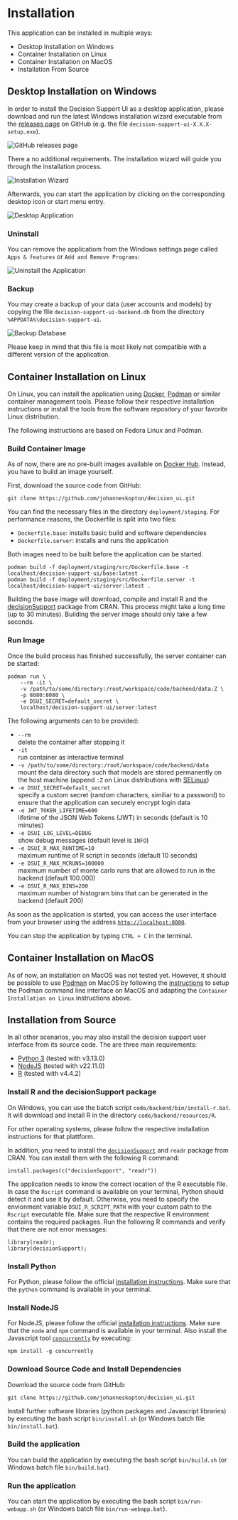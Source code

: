 # Installation

This application can be installed in multiple ways:

- Desktop Installation on Windows
- Container Installation on Linux
- Container Installation on MacOS
- Installation From Source

## Desktop Installation on Windows

In order to install the Decision Support UI as a desktop application, please download and run the latest Windows
installation wizard executable from the [releases page](https://github.com/johanneskopton/decision_ui/releases) on
GitHub (e.g. the file `decision-support-ui-X.X.X-setup.exe`).

![GitHub releases page](./github-releases-page.webp)

There a no additional requirements. The installation wizard will guide you through the installation process.

![Installation Wizard](./installation-wizard.webp)

Afterwards, you can start the application by clicking on the corresponding desktop icon or start menu entry.

![Desktop Application](./desktop-application.webp)

### Uninstall

You can remove the applicatiom from the Windows settings page called `Apps & features` or `Add and Remove Programs`:

![Uninstall the Application](./uninstall-application.webp)

### Backup

You may create a backup of your data (user accounts and models) by copying the file `decision-support-ui-backend.db`
from the directory `%APPDATA%\decision-support-ui`.

![Backup Database](./backup-database.webp)

Please keep in mind that this file is most likely not compatible with a different version of the application.

## Container Installation on Linux

On Linux, you can install the application using [Docker](https://www.docker.com/), [Podman](https://podman.io/) or
similar container management tools. Please follow their respective installation instructions or install the tools
from the software repository of your favorite Linux distribution.

The following instructions are based on Fedora Linux and Podman.

### Build Container Image

As of now, there are no pre-built images available on [Docker Hub](https://hub.docker.com/). Instead, you have to build
an image yourself.

First, download the source code from GitHub:

```
git clone https://github.com/johanneskopton/decision_ui.git
```

You can find the necessary files in the directory `deployment/staging`. For performance reasons, the Dockerfile is
split into two files:

- `Dockerfile.base`: installs basic build and software dependencies
- `Dockerfile.server`: installs and runs the application

Both images need to be built before the application can be started.

```
podman build -f deployment/staging/src/Dockerfile.base -t localhost/decision-support-ui/base:latest .
podman build -f deployment/staging/src/Dockerfile.server -t localhost/decision-support-ui/server:latest .
```

Building the base image will download, compile and install R and the [decisionSupport](https://cran.r-project.org/web/packages/decisionSupport/index.html) package from CRAN. This process might take a long time (up to 30 minutes). Building the
server image should only take a few seconds.

### Run Image

Once the build process has finished successfully, the server container can be started:

```
podman run \
    --rm -it \
    -v /path/to/some/directory:/root/workspace/code/backend/data:Z \
    -p 8080:8080 \
    -e DSUI_SECRET=default_secret \
    localhost/decision-support-ui/server:latest
```

The following arguments can to be provided:

- `--rm` \
  delete the container after stopping it
- `-it` \
  run container as interactive terminal
- `-v /path/to/some/directory:/root/workspace/code/backend/data` \
  mount the data directory such that models are stored permanently on the host machine
  (append `:Z` on Linux distributions with [SELinux](https://en.wikipedia.org/wiki/Security-Enhanced_Linux))
- `-e DSUI_SECRET=default_secret` \
  specify a custom secret (random characters, similiar to a password) to ensure that the application can securely
  encrypt login data
- `-e JWT_TOKEN_LIFETIME=600` \
  lifetime of the JSON Web Tokens (JWT) in seconds (default is 10 minutes)
- `-e DSUI_LOG_LEVEL=DEBUG` \
  show debug messages (default level is `INFO`)
- `-e DSUI_R_MAX_RUNTIME=10` \
  maximum runtime of R script in seconds (default 10 seconds)
- `-e DSUI_R_MAX_MCRUNS=100000` \
  maximum number of monte carlo runs that are allowed to run in the backend (default 100.000)
- `-e DSUI_R_MAX_BINS=200` \
  maximum number of histogram bins that can be generated in the backend (default 200)

As soon as the application is started, you can access the user interface from your browser using the address
[`http://localhost:8080`](http://localhost:8080).

You can stop the application by typing `CTRL + C` in the terminal.

## Container Installation on MacOS

As of now, an installation on MacOS was not tested yet. However, it should be possible to use
[Podman](https://podman.io/) on MacOS by following the
[instructions](https://www.redhat.com/en/blog/run-containers-mac-podman) to setup the Podman command line
interface on MacOS and adapting the `Container Installation on Linux` instructions above.

## Installation from Source

In all other scenarios, you may also install the decision support user interface from its source code. The are three
main requirements:

- [Python 3](https://www.python.org) (tested with v3.13.0)
- [NodeJS](https://nodejs.org/) (tested with v22.11.0)
- [R](https://www.r-project.org/) (tested with v4.4.2)

### Install R and the decisionSupport package

On Windows, you can use the batch script `code/backend/bin/install-r.bat`. It will download and install R in the
directory `code/backend/resources/R`.

For other operating systems, please follow the respective installation instructions for that plattform.

In addition, you need to install the
[`decisionSupport`](https://cran.r-project.org/web/packages/decisionSupport/index.html) and `readr` package from CRAN.
You can install them with the following R command:

```
install.packages(c("decisionSupport", "readr"))
```

The application needs to know the correct location of the R executable file. In case the `Rscript` command is available
on your terminal, Python should detect it and use it by default. Otherwise, you need to specify the envionment variable
`DSUI_R_SCRIPT_PATH` with your custom path to the `Rscript` executable file. Make sure that the respective R
environment contains the required packages. Run the following R commands and verify that there are not error messages:

```
library(readr);
library(decisionSupport);
```

### Install Python

For Python, please follow the official [installation instructions](https://docs.python.org/3/using/index.html).
Make sure that the `python` command is available in your terminal.

### Install NodeJS

For NodeJS, please follow the official [installation instructions](https://nodejs.org/en/download). Make sure that the
`node` and `npm` command is available in your terminal. Also install the Javascript tool
[`concurrently`](https://www.npmjs.com/package/concurrently) by executing:

```
npm install -g concurrently
```

### Download Source Code and Install Dependencies

Download the source code from GitHub:

```
git clone https://github.com/johanneskopton/decision_ui.git
```

Install further software libraries (python packages and Javascript libraries) by executing the bash script
`bin/install.sh` (or Windows batch file `bin/install.bat`).

### Build the application

You can build the application by executing the bash script `bin/build.sh` (or Windows batch file
`bin/build.bat`).

### Run the application

You can start the application by executing the bash script `bin/run-webapp.sh` (or Windows batch file
`bin/run-webapp.bat`).
